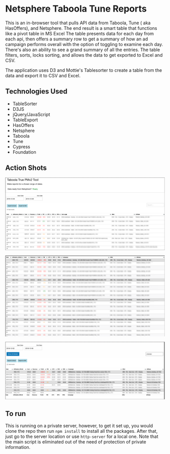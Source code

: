 # Netsphere Taboola Tune Reports

This is an in-browser tool that pulls API data from Taboola, Tune ( aka HasOffers), and Netsphere. The end result is a smart table that functions like a pivot table in MS Excel  The table presents data for each day from each api, then offers a summary row to get a summary of how an ad campaign performs overall with the option of toggling to examine each day.  There's also an ability to see a grand summary of all the entries.  The table filters, sorts, locks sorting, and allows the data to get exported to Excel and CSV.

The application uses D3 and Mottie's Tablesorter to create a table from the data and  export it to CSV and Excel.  

## Technologies Used
* TableSorter
* D3JS
* jQuery/JavaScript
* TableExport
* HasOffers
* Netsphere
* Taboola
* Tune
* Cypress
* Foundation

## Action Shots
![One Day](OneDay.png "Single Day View")

![Multiple Days](Multiples.png "Multiple Day View")

![Multiple Days with Filtering](Filtering.png "Multiple Day View with Filtering")

## To run
This is running on a private server, however, to get it set up, you would clone the repo then run `npm install` to install all the packages. After that, just go to the server location or use `http-server` for a local one.  Note that the main script is eliminated out of the need of protection of private information.
